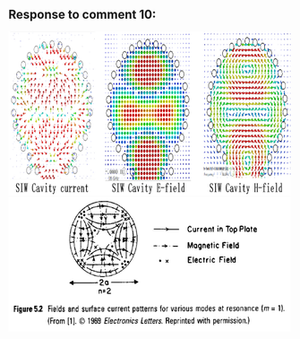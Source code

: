 ## Response to comment 10:

<div align=center><img src="https://github.com/dannychk/TAP-Response/blob/master/TM210.png" width="850" height="292" /></div>

<div align=center><img src="https://github.com/dannychk/TAP-Response/blob/master/TM210_Modle2.png" width="550" height="240" /></div>

